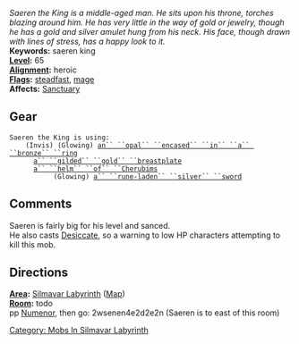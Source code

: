 *Saeren the King is a middle-aged man. He sits upon his throne, torches
blazing around him. He has very little in the way of gold or jewelry,
though he has a gold and silver amulet hung from his neck. His face,
though drawn with lines of stress, has a happy look to it.*  
**Keywords:** saeren king  
**[Level](Level "wikilink"):** 65  
**[Alignment](Alignment "wikilink"):** heroic  
**[Flags](:Category:_Mob_Types "wikilink"):**
[steadfast](Sentinel_Mobs "wikilink"),
[mage](Spellcasting_Mobs "wikilink")  
**Affects:** [Sanctuary](Sanctuary "wikilink")  

## Gear

`Saeren the King is using:`  
<worn on finger>`    (Invis) (Glowing) `[`an`` ``opal`` ``encased`` ``in`` ``a`` ``bronze`` ``ring`](Opal_Encased_In_A_Bronze_Ring "wikilink")  
<worn on body>`      `[`a`` ``gilded`` ``gold`` ``breastplate`](Gilded_Gold_Breastplate "wikilink")  
<worn on head>`      `[`a`` ``helm`` ``of`` ``Cherubims`](Helm_Of_Cherubims "wikilink")  
<wielded>`           (Glowing) `[`a`` ``rune-laden`` ``silver`` ``sword`](Rune-Laden_Silver_Sword "wikilink")

## Comments

Saeren is fairly big for his level and sanced.  
He also casts [Desiccate](Desiccate "wikilink"), so a warning to low HP
characters attempting to kill this mob.

## Directions

**[Area](:Category:_Areas "wikilink"):** [Silmavar
Labyrinth](:Category:_Silmavar_Labyrinth "wikilink")
([Map](Silmavar_Labyrinth_Map "wikilink"))  
**[Room](:Category:_Rooms "wikilink"):** todo  
pp [Numenor](Numenor_The_Lich "wikilink"), then go: 2wsenen4e2d2e2n
(Saeren is to east of this room)  

[Category: Mobs In Silmavar
Labyrinth](Category:_Mobs_In_Silmavar_Labyrinth "wikilink")

